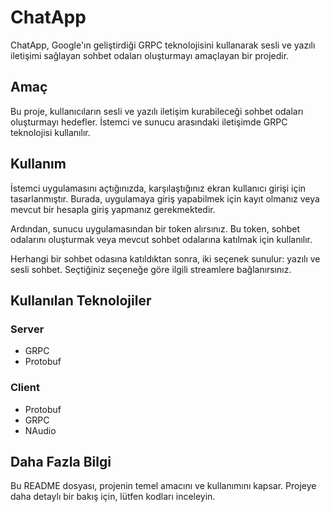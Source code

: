 <h1>ChatApp</h1>
<p>ChatApp, Google'ın geliştirdiği GRPC teknolojisini kullanarak sesli ve yazılı iletişimi sağlayan sohbet odaları oluşturmayı amaçlayan bir projedir.</p>

<h2>Amaç</h2>
<p>Bu proje, kullanıcıların sesli ve yazılı iletişim kurabileceği sohbet odaları oluşturmayı hedefler. İstemci ve sunucu arasındaki iletişimde GRPC teknolojisi kullanılır.</p>

<h2>Kullanım</h2>
<p>İstemci uygulamasını açtığınızda, karşılaştığınız ekran kullanıcı girişi için tasarlanmıştır. Burada, uygulamaya giriş yapabilmek için kayıt olmanız veya mevcut bir hesapla giriş yapmanız gerekmektedir.</p>

<p>Ardından, sunucu uygulamasından bir token alırsınız. Bu token, sohbet odalarını oluşturmak veya mevcut sohbet odalarına katılmak için kullanılır.</p>

<p>Herhangi bir sohbet odasına katıldıktan sonra, iki seçenek sunulur: yazılı ve sesli sohbet. Seçtiğiniz seçeneğe göre ilgili streamlere bağlanırsınız.</p>

<h2>Kullanılan Teknolojiler</h2>
<h3>Server</h3>
<ul>
  <li>GRPC</li>
  <li>Protobuf</li>
</ul>
<h3>Client</h3>
<ul>
  <li>Protobuf</li>
  <li>GRPC</li>
  <li>NAudio</li>
</ul>

<h2>Daha Fazla Bilgi</h2>
<p>Bu README dosyası, projenin temel amacını ve kullanımını kapsar. Projeye daha detaylı bir bakış için, lütfen kodları inceleyin.</p>
